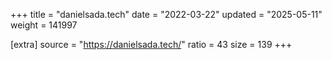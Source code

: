 +++
title = "danielsada.tech"
date = "2022-03-22"
updated = "2025-05-11"
weight = 141997

[extra]
source = "https://danielsada.tech/"
ratio = 43
size = 139
+++
